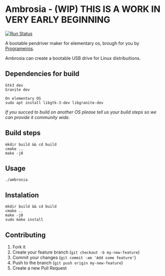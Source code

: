 # Ambrosia - (WIP) THIS IS A WORK IN VERY EARLY BEGINNING
[![Run Status](https://api.shippable.com/projects/589015ff4d65591000498f63/badge?branch=master)](https://app.shippable.com/projects/589015ff4d65591000498f63)

A bootable pendriver maker for elementary os, brough for you by [Programeiros](https://github.com/OrgGrupoProgrameiros).

Ambrosia can create a bootable USB drive for Linux distribuitions.

## Dependencies for build

	Gtk3 dev
	Granite dev

	On elementary OS
	sudo apt install libgtk-3-dev libgranite-dev

*If you succed to build on another OS please tell us your build steps so we can provide it community wide.*

## Build steps

	mkdir build && cd build
	cmake ..
	make -j8

## Usage

	./ambrosia

## Instalation

	mkdir build && cd build
	cmake ..
	make -j8
	sudo make install

## Contributing

1. Fork it
2. Create your feature branch (`git checkout -b my-new-feature`)
3. Commit your changes (`git commit -am 'Add some feature'`)
4. Push to the branch (`git push origin my-new-feature`)
5. Create a new Pull Request
